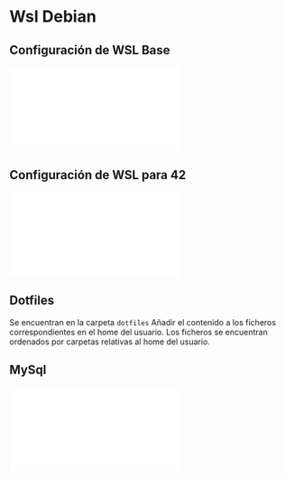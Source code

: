 # Wsl Debian 

## Configuración de WSL Base

![README/wsl-debian.md](README/wsl-Debian.md)

## Configuración de WSL para 42

![README/42_configs.md](README/42_configs.md)

## Dotfiles
Se encuentran en la carpeta `dotfiles`
Añadir el contenido a los ficheros correspondientes en el home del usuario.
Los ficheros se encuentran ordenados por carpetas relativas al home del usuario.

## MySql

![README/mysql.md](README/mysql.md)